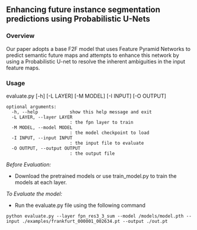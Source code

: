 ## Enhancing future instance segmentation predictions using Probabilistic U-Nets


### Overview
Our paper adopts a base F2F model that uses Feature Pyramid Networks to predict semantic future maps and attempts to enhance this network by using a Probabilistic U-net to resolve the inherent ambiguities in the input feature maps.

### Usage
evaluate.py [-h] [-L LAYER] [-M MODEL] [-I INPUT] [-O OUTPUT]
```
optional arguments:
  -h, --help            show this help message and exit
  -L LAYER, --layer LAYER
                        : the fpn layer to train
  -M MODEL, --model MODEL
                        : the model checkpoint to load
  -I INPUT, --input INPUT
                        : the input file to evaluate
  -O OUTPUT, --output OUTPUT
                        : the output file
```
*Before Evaluation:*
- Download the pretrained models or use train_model.py to train the models at each layer.

*To Evaluate the model:*
- Run the evaluate.py file using the following command

```python evaluate.py --layer fpn_res3_3_sum --model /models/model.pth --input ./examples/frankfurt_000001_002634.pt --output ./out.pt```
